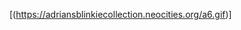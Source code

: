 [(https://adriansblinkiecollection.neocities.org/a6.gif)]
<!---
anthonycancelled/anthonycancelled is a ✨ special ✨ repository because its `README.md` (this file) appears on your GitHub profile.
You can click the Preview link to take a look at your changes.
--->
